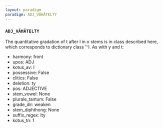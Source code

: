 ```yaml
---
layout: paradigm
paradigm: ADJ_VÄHÄTELTY
---
```

### ` ADJ_VÄHÄTELTY `

The quantitative gradation of t after l in o stems is in class described here, which corresponds to dictionary class ¹⁻I. As with y and t:
* harmony: front
* upos: ADJ
* kotus_av: I
* possessive: False
* clitics: False
* deletion: ty
* pos: ADJECTIVE
* stem_vowel: None
* plurale_tantum: False
* grade_dir: weaken
* stem_diphthong: None
* suffix_regex: lty
* kotus_tn: 1
